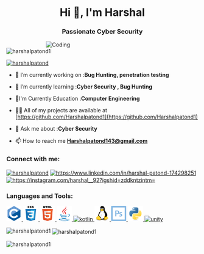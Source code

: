 <h1 align="center">Hi 👋, I'm Harshal</h1>
<h3 align="center">Passionate Cyber Security</h3>

<img align="right" alt="Coding" width="400" src="https://cdn.dribbble.com/users/1162077/screenshots/3848914/programmer.gif">

<p align="left"> <img src="https://komarev.com/ghpvc/?username=harshalpatond1&label=Profile%20views&color=0e75b6&style=flat" alt="harshalpatond1" /> </p>

<p align="left"> <a href="https://twitter.com/harshalpatond" target="blank"><img src="https://img.shields.io/twitter/follow/harshalpatond?logo=twitter&style=for-the-badge" alt="harshalpatond" /></a> </p>

- 🔭 I’m currently working on :**Bug Hunting, penetration testing**

- 🌱 I’m currently learning :**Cyber Security , Bug Hunting**

- 👯I'm Currently Education :**Computer Engineering**

- 👨‍💻 All of my projects are available at [https://github.com/Harshalpatond1](https://github.com/Harshalpatond1)

- 💬 Ask me about :**Cyber Security**

- 📫 How to reach me **Harshalpatond143@gmail.com**

<h3 align="left">Connect with me:</h3>
<p align="left">
<a href="https://twitter.com/harshalpatond" target="blank"><img align="center" src="https://raw.githubusercontent.com/rahuldkjain/github-profile-readme-generator/master/src/images/icons/Social/twitter.svg" alt="harshalpatond" height="30" width="40" /></a>
<a href="https://linkedin.com/in/https://www.linkedin.com/in/harshal-patond-174298251" target="blank"><img align="center" src="https://raw.githubusercontent.com/rahuldkjain/github-profile-readme-generator/master/src/images/icons/Social/linked-in-alt.svg" alt="https://www.linkedin.com/in/harshal-patond-174298251" height="30" width="40" /></a>
<a href="https://instagram.com/https://instagram.com/harshal__92?igshid=zddkntzintm=" target="blank"><img align="center" src="https://raw.githubusercontent.com/rahuldkjain/github-profile-readme-generator/master/src/images/icons/Social/instagram.svg" alt="https://instagram.com/harshal__92?igshid=zddkntzintm=" height="30" width="40" /></a>
</p>

<h3 align="left">Languages and Tools:</h3>
<p align="left"> <a href="https://www.cprogramming.com/" target="_blank" rel="noreferrer"> <img src="https://raw.githubusercontent.com/devicons/devicon/master/icons/c/c-original.svg" alt="c" width="40" height="40"/> </a> <a href="https://www.w3schools.com/css/" target="_blank" rel="noreferrer"> <img src="https://raw.githubusercontent.com/devicons/devicon/master/icons/css3/css3-original-wordmark.svg" alt="css3" width="40" height="40"/> </a> <a href="https://www.w3.org/html/" target="_blank" rel="noreferrer"> <img src="https://raw.githubusercontent.com/devicons/devicon/master/icons/html5/html5-original-wordmark.svg" alt="html5" width="40" height="40"/> </a> <a href="https://www.java.com" target="_blank" rel="noreferrer"> <img src="https://raw.githubusercontent.com/devicons/devicon/master/icons/java/java-original.svg" alt="java" width="40" height="40"/> </a> <a href="https://kotlinlang.org" target="_blank" rel="noreferrer"> <img src="https://www.vectorlogo.zone/logos/kotlinlang/kotlinlang-icon.svg" alt="kotlin" width="40" height="40"/> </a> <a href="https://www.linux.org/" target="_blank" rel="noreferrer"> <img src="https://raw.githubusercontent.com/devicons/devicon/master/icons/linux/linux-original.svg" alt="linux" width="40" height="40"/> </a> <a href="https://www.photoshop.com/en" target="_blank" rel="noreferrer"> <img src="https://raw.githubusercontent.com/devicons/devicon/master/icons/photoshop/photoshop-line.svg" alt="photoshop" width="40" height="40"/> </a> <a href="https://www.python.org" target="_blank" rel="noreferrer"> <img src="https://raw.githubusercontent.com/devicons/devicon/master/icons/python/python-original.svg" alt="python" width="40" height="40"/> </a> <a href="https://unity.com/" target="_blank" rel="noreferrer"> <img src="https://www.vectorlogo.zone/logos/unity3d/unity3d-icon.svg" alt="unity" width="40" height="40"/> </a> </p>

<p><img align="left" src="https://github-readme-stats.vercel.app/api/top-langs?username=harshalpatond1&show_icons=true&locale=en&layout=compact" alt="harshalpatond1" /></p>

<p>&nbsp;<img align="center" src="https://github-readme-stats.vercel.app/api?username=harshalpatond1&show_icons=true&locale=en" alt="harshalpatond1" /></p>

<p><img align="center" src="https://github-readme-streak-stats.herokuapp.com/?user=harshalpatond1&" alt="harshalpatond1" /></p>
